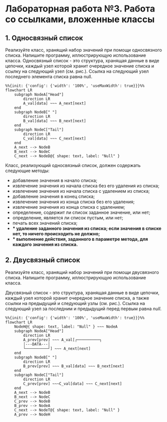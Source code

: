 # Лабораторная работа №3. Работа со ссылками, вложенные классы
## 1. Односвязный список
Реализуйте класс, хранящий набор значений при помощи односвязного списка. Напишите программу, иллюстрирующую использование класса.
Односвязный список - это структура, хранящая данные в виде цепочки, каждый узел которой хранит очередное значение списка и ссылку на следующий узел (см. рис.). Ссылка на следующий узел последнего элемента списка равна null.

```mermaid
%%{init: {'config': {'width': '100%', 'useMaxWidth': true}}}%%
flowchart LR
    subgraph NodeA["Head"]
        direction LR
        A_val[data] ~~~ A_next[next]
    end
    subgraph NodeB[" "]
        direction LR
        B_val[data] ~~~ B_next[next]
    end
    subgraph NodeC["Tail"]
        direction LR
        C_val[data] ~~~ C_next[next]
    end
    A_next --> NodeB
    B_next --> NodeC
    C_next --> NodeD@{ shape: text, label: "Null" }

```
Класс, реализующий односвязный список, должен содержать следующие методы:
- добавление значения в начало списка;
- извлечение значения из начала списка без его удаления из списка;
- извлечение значения из начала списка с удалением из списка;
- добавление значения в конец списка;
- извлечение значения из конца списка без его удаления;
- извлечение значения из конца списка с удалением;
- определение, содержит ли список заданное значение, или нет;
- определение, является ли список пустым, или нет;
- печать всех значений списка;
- **\* удаление заданного значения из списка; если значения в списке нет, то ничего происходить не должно;**
- **\* выполнение действия, заданного в параметре метода, для каждого значения из списка.**
## 2. Двусвязный список
Реализуйте класс, хранящий набор значений при помощи двусвязного списка. Напишите программу, иллюстрирующую использование класса.

Двусвязный список - это структура, хранящая данные в виде цепочки, каждый узел которой хранит очередное значение списка, а также ссылки на предыдущий и следующий узлы (см. рис.). Ссылка на следующий узел за последним и предыдущий перед первым равна *null*.
```mermaid
%%{init: {'config': {'width': '100%', 'useMaxWidth': true}}}%%
flowchart LR
	NodeH@{ shape: text, label: "Null" } ~~~ NodeA
    subgraph NodeA["Head"]
        direction LR
        A_prev[prev] ~~~ A_val[┌──────────┐
        │---DATA---│
        └──────────┘] ~~~ A_next[next]
    end
    subgraph NodeB[" "]
        direction LR
        B_prev[prev] ~~~ B_val[data] ~~~ B_next[next]
    end
    subgraph NodeC["Tail"]
        direction LR
        С_prev[prev] ~~~C_val[data] ~~~ C_next[next]
    end
    A_next --> NodeB
    B_next --> NodeC
    С_prev --> NodeB
    B_prev --> NodeA
    C_next --> NodeT@{ shape: text, label: "Null" }
    A_prev --> NodeH
    

```